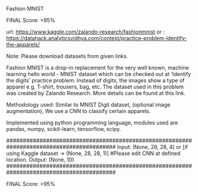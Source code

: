 Fashion MNIST

FINAL Score: >95%

url: https://www.kaggle.com/zalando-research/fashionmnist
or : https://datahack.analyticsvidhya.com/contest/practice-problem-identify-the-apparels/

Note: Please download datasets from given links.

Fashion MNIST is a drop-in replacement for the very well known, machine learning hello world - MNIST dataset which can be checked out at ‘Identify the digits’ practice problem. Instead of digits, the images show a type of apparel e.g. T-shirt, trousers, bag, etc. The dataset used in this problem was created by Zalando Research. More details can be found at this link.

Methodology used: Similar to MNIST Digit dataset, (optional image augmentation), We use a CNN to classify certain apparels.

Implemented using python programming language, modules used are pandas, numpy, scikit-learn, tensorflow, scipy.

#########################################################################################
Input: (None, 28, 28, 4) or [if using Kaggle dataset -> (None, 28, 28, 1)] #Please edit CNN at defined location.
Output: (None, 10)
#########################################################################################

FINAL Score: >95%

